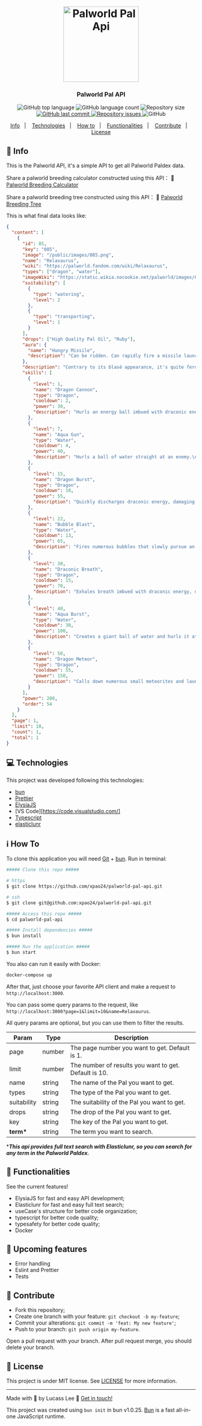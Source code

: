 <h1 align="center">
  <img alt="Palworld Pal Api" title="Palworld Pal Api" src=".github/pal.png" width="200px" />
</h1>

<h3 align="center">
  Palworld Pal API
</h3>

<p align="center">
  <img alt="GitHub top language" src="https://img.shields.io/github/languages/top/xpao24/palworld-pal-api.svg">

  <img alt="GitHub language count" src="https://img.shields.io/github/languages/count/xpao24/palworld-pal-api.svg">

  <img alt="Repository size" src="https://img.shields.io/github/repo-size/xpao24/palworld-pal-api.svg">
  <a href="https://github.com/xpao24/palworld-pal-api/commits/master">
    <img alt="GitHub last commit" src="https://img.shields.io/github/last-commit/xpao24/palworld-pal-api.svg">
  </a>

  <a href="https://github.com/xpao24/palworld-pal-api/issues">
    <img alt="Repository issues" src="https://img.shields.io/github/issues/xpao24/palworld-pal-api.svg">
  </a>

  <img alt="GitHub" src="https://img.shields.io/github/license/xpao24/palworld-pal-api.svg">
</p>

<p align="center">
  <a href="#rocket-info">Info</a>&nbsp;&nbsp;&nbsp;|&nbsp;&nbsp;&nbsp;
  <a href="#computer-technologies">Technologies</a>&nbsp;&nbsp;&nbsp;|&nbsp;&nbsp;&nbsp;
  <a href="#information_source-how-to">How to</a>&nbsp;&nbsp;&nbsp;|&nbsp;&nbsp;&nbsp;
  <a href="#mag_right-functionalities">Functionalities</a>&nbsp;&nbsp;&nbsp;|&nbsp;&nbsp;&nbsp;
  <a href="#busts_in_silhouette-contribute">Contribute</a>&nbsp;&nbsp;&nbsp;|&nbsp;&nbsp;&nbsp;
  <a href="#memo-license">License</a>
</p>

## :rocket: Info

This is the Palworld API, it's a simple API to get all Palworld Paldex data.

Share a palworld breeding calculator constructed using this API： 🔗 [Palworld Breeding Calculator](https://palworld-breeding-calculator.com)

Share a palworld breeding tree constructed using this API： 🔗 [Palworld Breeding Tree](https://palworld-breeding-calculator.com/palworld/breeding-tree)

This is what final data looks like:

```json
{
  "content": [
    {
      "id": 85,
      "key": "085",
      "image": "/public/images/085.png",
      "name": "Relaxaurus",
      "wiki": "https://palworld.fandom.com/wiki/Relaxaurus",
      "types": ["dragon", "water"],
      "imageWiki": "https://static.wikia.nocookie.net/palworld/images/0/01/Relaxaurus_menu.png/",
      "suitability": [
        {
          "type": "watering",
          "level": 2
        },
        {
          "type": "transporting",
          "level": 1
        }
      ],
      "drops": ["High Quality Pal Oil", "Ruby"],
      "aura": {
        "name": "Hungry Missile",
        "description": "Can be ridden. Can rapidly fire a missile launcher while mounted."
      },
      "description": "Contrary to its blasé appearance, it's quite ferocious.\nIt perceives everything in its sight as prey and will stop at nothing to devour it.",
      "skills": [
        {
          "level": 1,
          "name": "Dragon Cannon",
          "type": "Dragon",
          "cooldown": 2,
          "power": 30,
          "description": "Hurls an energy ball imbued with draconic energy at an enemy.\n"
        },
        {
          "level": 7,
          "name": "Aqua Gun",
          "type": "Water",
          "cooldown": 4,
          "power": 40,
          "description": "Hurls a ball of water straight at an enemy.\n"
        },
        {
          "level": 15,
          "name": "Dragon Burst",
          "type": "Dragon",
          "cooldown": 10,
          "power": 55,
          "description": "Quickly discharges draconic energy, damaging those around it.\n"
        },
        {
          "level": 22,
          "name": "Bubble Blast",
          "type": "Water",
          "cooldown": 13,
          "power": 65,
          "description": "Fires numerous bubbles that slowly pursue an enemy.\n"
        },
        {
          "level": 30,
          "name": "Draconic Breath",
          "type": "Dragon",
          "cooldown": 15,
          "power": 70,
          "description": "Exhales breath imbued with draconic energy, dealing continuous damage to those in front of it.\n"
        },
        {
          "level": 40,
          "name": "Aqua Burst",
          "type": "Water",
          "cooldown": 30,
          "power": 100,
          "description": "Creates a giant ball of water and hurls it at an enemy.\n"
        },
        {
          "level": 50,
          "name": "Dragon Meteor",
          "type": "Dragon",
          "cooldown": 55,
          "power": 150,
          "description": "Calls down numerous small meteorites and launches them at an enemy.\n"
        }
      ],
      "power": 280,
      "order": 54   
    }
  ],
  "page": 1,
  "limit": 10,
  "count": 1,
  "total": 1
}
```

## :computer: Technologies

This project was developed following this technologies:

- [bun](https://bun.sh/)
- [Prettier](https://prettier.io/)
- [ElysiaJS](https://elysiajs.com/)
- [VS Code][https://code.visualstudio.com/]
- [Typescript](https://www.typescriptlang.org/)
- [elasticlunr](https://github.com/weixsong/elasticlunr.js)

## :information_source: How To

To clone this application you will need [Git](https://git-scm.com) + [bun](https://bun.sh/). Run in terminal:

```bash
##### Clone this repo #####

# https
$ git clone https://github.com/xpao24/palworld-pal-api.git

# ssh
$ git clone git@github.com:xpao24/palworld-pal-api.git

##### Access this repo #####
$ cd palworld-pal-api

##### Install dependencies #####
$ bun install

##### Run the application #####
$ bun start
```

You also can run it easily with Docker:

```bash
docker-compose up
```

After that, just choose your favorite API client and make a request to `http://localhost:3000`.

You can pass some query params to the request, like `http://localhost:3000?page=1&limit=10&name=Relaxaurus`.

All query params are optional, but you can use them to filter the results.

| Param       | Type   | Description                                           |
| ----------- | ------ | ----------------------------------------------------- |
| page        | number | The page number you want to get. Default is 1.        |
| limit       | number | The number of results you want to get. Default is 10. |
| name        | string | The name of the Pal you want to get.                  |
| types       | string | The type of the Pal you want to get.                  |
| suitability | string | The suitability of the Pal you want to get.           |
| drops       | string | The drop of the Pal you want to get.                  |
| key         | string | The key of the Pal you want to get.                   |
| **term\***  | string | The term you want to search.                          |

\***_This api provides full text search with Elasticlunr, so you can search for any term in the Palworld Paldex._**

## :mag_right: Functionalities

See the current features!

- ElysiaJS for fast and easy API development;
- Elasticlunr for fast and easy full text search;
- useCase's structure for better code organization;
- typescript for better code quality;
- typesafety for better code quality;
- Docker

## :stars: Upcoming features

- Error handling
- Eslint and Prettier
- Tests

## :busts_in_silhouette: Contribute

- Fork this repository;
- Create one branch with your feature: `git checkout -b my-feature`;
- Commit your alterations: `git commit -m 'feat: My new feature'`;
- Push to your branch: `git push origin my-feature`.

Open a pull request with your branch. After pull request merge, you should delete your branch.
<br />

## :memo: License

This project is under MIT license. See [LICENSE](https://github.com/xpao24/palworld-pal-api/blob/master/LICENSE) for more information.

---

Made with 💙 by Lucass Lee :wave: [Get in touch!](https://twitter.com/xpao24)

This project was created using `bun init` in bun v1.0.25. [Bun](https://bun.sh) is a fast all-in-one JavaScript runtime.
